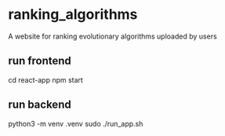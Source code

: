 # ranking_algorithms
A website for ranking evolutionary algorithms uploaded by users


## run frontend
cd react-app
npm start

## run backend
python3 -m venv .venv
sudo ./run_app.sh